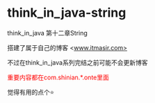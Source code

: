 # think_in_java-string
think_in_java 第十二章String

搭建了属于自己的博客 <www.itmasir.com>

不过在think_in_java系列完结之前可能不会更新博客

<font color=red>重要内容都在com.shinian.*.onte里面</font>

觉得有用的点个⭐